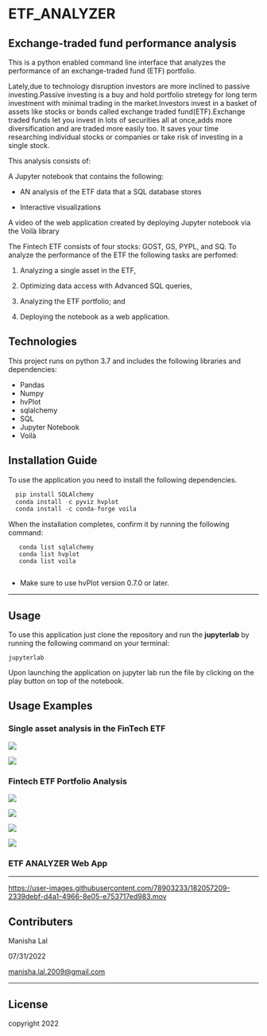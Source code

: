 # ETF_ANALYZER #
Exchange-traded fund performance analysis
---
This is a python enabled command line interface that analyzes the performance of  an exchange-traded fund (ETF) portfolio.

Lately,due to technology disruption investors are more inclined to passive investing.Passive investing is a buy and hold portfolio stretegy for long term investment with minimal trading in the market.Investors invest in a basket of assets like stocks or bonds called exchange traded fund(ETF).Exchange traded funds let you invest in lots of securities all at once,adds more diversification and are traded more easily too. It saves your time researching individual stocks or companies or take risk of investing in a single stock.

This analysis consists of:

A Jupyter notebook that contains the following:

* AN analysis of the ETF data that a SQL database stores

* Interactive visualizations

A  video of the web application created by deploying Jupyter notebook via the Voilà library

The Fintech ETF consists of four stocks: GOST, GS, PYPL, and SQ. To analyze the performance of the ETF the following tasks are perfomed:

1. Analyzing a single asset in the ETF,

2. Optimizing data access with Advanced SQL queries,

3. Analyzing the ETF portfolio; and

4. Deploying the notebook as a web application.


## Technologies
This project runs on python 3.7 and includes the following libraries and dependencies:

* Pandas
* Numpy
* hvPlot
* sqlalchemy
* SQL
* Jupyter Notebook
* Voilà 

## Installation Guide

To use the application you need to install the following dependencies.

```python
  pip install SQLAlchemy
  conda install -c pyviz hvplot 
  conda install -c conda-forge voila
```
When the installation completes, confirm it by running the following command:

```
   conda list sqlalchemy
   conda list hvplot
   conda list voila
   
```   

* Make sure to use hvPlot version 0.7.0 or later.
---

## Usage

To use this application just clone the repository and run the **jupyterlab** by running the following command on your terminal:

```jupyterlab```

Upon launching the application  on jupyter lab run the file by clicking on the play button on top of the notebook. 


## Usage Examples

### Single asset analysis in the FinTech ETF ###


![](images/paypal_daily_returns.png)



![](images/paypal_cum_returns.png)

### Fintech ETF Portfolio Analysis ###



![](images/etf_daily_returns.png)


![](images/etf_annual_returns.png)



![](images/etf_cum_returns.png)



![](images/etf_cum_plot.png)

### ETF ANALYZER Web App ###



[](images/etf_app.mov)


___

https://user-images.githubusercontent.com/78903233/182057209-2339debf-d4a1-4966-8e05-e753717ed983.mov




## Contributers

Manisha Lal

07/31/2022

manisha.lal.2009@gmail.com
___


## License

copyright 2022
